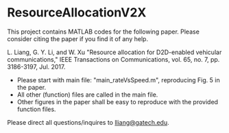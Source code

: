 # ResourceAllocationV2X
This project contains MATLAB codes for the following paper. Please consider citing the paper if you find it of any help.  

L. Liang, G. Y. Li, and W. Xu "Resource allocation for D2D-enabled vehicular communications," IEEE Transactions on Communications, vol. 65, no. 7, pp. 3186-3197, Jul. 2017.

- Please start with main file: "main_rateVsSpeed.m", reproducing Fig. 5 in the paper. 
- All other (function) files are called in the main file. 
- Other figures in the paper shall be easy to reproduce with the provided function files. 

Please direct all questions/inquires to lliang@gatech.edu. 
